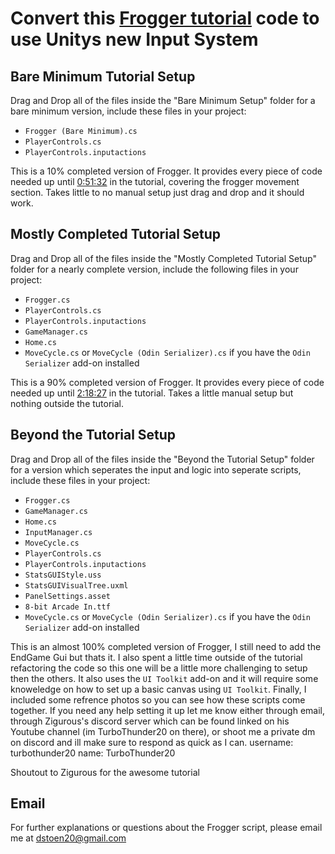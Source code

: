 # Convert this [Frogger tutorial](https://www.youtube.com/watch?v=GxlxZ5q__Tc&t) code to use Unitys new Input System

## Bare Minimum Tutorial Setup

Drag and Drop all of the files inside the "Bare Minimum Setup" folder for a bare minimum version, include these files in your project:

- `Frogger (Bare Minimum).cs`
- `PlayerControls.cs`
- `PlayerControls.inputactions`

This is a 10% completed version of Frogger. It provides every piece of code needed up until [0:51:32](https://youtu.be/GxlxZ5q__Tc?si=IwRe5YcFsOCC25dQ&t=3082) in the tutorial, covering the frogger movement section. Takes little to no manual setup just drag and drop and it should work.

## Mostly Completed Tutorial Setup

Drag and Drop all of the files inside the "Mostly Completed Tutorial Setup" folder for a nearly complete version, include the following files in your project:

- `Frogger.cs`
- `PlayerControls.cs`
- `PlayerControls.inputactions`
- `GameManager.cs`
- `Home.cs`
- `MoveCycle.cs` or `MoveCycle (Odin Serializer).cs` if you have the `Odin Serializer` add-on installed

This is a 90% completed version of Frogger. It provides every piece of code needed up until [2:18:27](https://youtu.be/GxlxZ5q__Tc?si=k-xLhMrlN-F8yW6h&t=8307) in the tutorial. Takes a little manual setup but nothing outside the tutorial.

## Beyond the Tutorial Setup

Drag and Drop all of the files inside the "Beyond the Tutorial Setup" folder for a version which seperates the input and logic into seperate scripts, include these files in your project:

- `Frogger.cs`
- `GameManager.cs`
- `Home.cs`
- `InputManager.cs`
- `MoveCycle.cs`
- `PlayerControls.cs`
- `PlayerControls.inputactions`
- `StatsGUIStyle.uss`
- `StatsGUIVisualTree.uxml`
- `PanelSettings.asset`
- `8-bit Arcade In.ttf`
- `MoveCycle.cs` or `MoveCycle (Odin Serializer).cs` if you have the `Odin Serializer` add-on installed

This is an almost 100% completed version of Frogger, I still need to add the EndGame Gui but thats it. I also spent a little time outside of the tutorial refactoring the code so this one will be a little more challenging to setup then the others. It also uses the `UI Toolkit` add-on and it will require some knoweledge on how to set up a basic canvas using `UI Toolkit`.
Finally, I included some refrence photos so you can see how these scripts come together. If you need any help setting it up let me know either through email, through Zigurous's discord server which can be found linked on his Youtube channel (im TurboThunder20 on there), or shoot me a private dm on discord and ill make sure to respond as quick as I can. username: turbothunder20 name: TurboThunder20

Shoutout to Zigurous for the awesome tutorial

## Email

For further explanations or questions about the Frogger script, please email me at [dstoen20@gmail.com](mailto:dstoen20@gmail.com)
